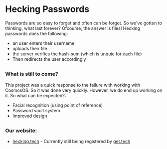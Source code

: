 # Hecking Passwords

Passwords are so easy to forget and often can be forget. So we've gotten to thinking, what last forever? Ofcourse, the answer is files! Hecking passwords does the following:

 * an user enters their username
 * uploads their file
 * the server verifies the hash-sum (which is unquie for each file)
 * Then redirects the user accordingly


##

### What is still to come?
This project was a quick response to the failure with working with CosmosOS. So it was done very quickly. However, we do end up working on it. So what can be expected?:
* Facial recognition (using point of reference)
* Password vault system
* Improved design
 

##

### Our website:

 * [hecking.tech](http://hecking.tech) - Currently still being registered by [get.tech](http://get.tech)
